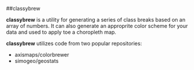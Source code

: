 ##classybrew

**classybrew** is a utility for generating a series of class breaks based on an array of numbers.  It can also generate an approprite color scheme for your data and used to apply toe a choropleth map. 

**classybrew** utilizes code from two popular repositories:

+ axismaps/colorbrewer
+ simogeo/geostats
